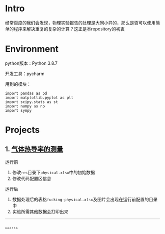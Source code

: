 # Intro

经常百度的我们会发现，物理实验报告的处理是大同小异的，那么是否可以使用简单的程序来解决重复的复杂的计算？这正是本repository的初衷

# Environment

python版本：Python 3.8.7

开发工具：pycharm

用到的模块：

```
import pandas as pd
import matplotlib.pyplot as plt
import scipy.stats as st
import numpy as np
import sympy
```

# Projects

## 1. [气体热导率的测量](https://github.com/ggbondd/fucking-physical/tree/main/%E6%B0%94%E4%BD%93%E7%83%AD%E5%AF%BC%E7%8E%87%E7%9A%84%E6%B5%8B%E9%87%8F)

运行前

1. 修改`res`目录下`physical.xlsx`中的初始数据
2. 修改代码配置区信息

运行后

1. 数据处理后的表格`fucking-physical.xlsx`及图片会出现在运行前配置的目录中
2. 实验所需其他数据会打印出来

------

。。。。。。